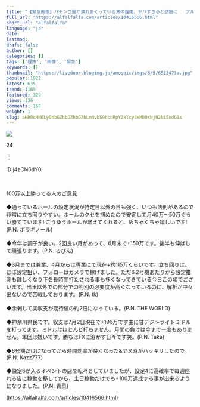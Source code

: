 ```yaml
---
title: "【緊急画像】パチンコ屋が潰れまくっている真の理由、ヤバすぎると話題に : アルファルファモザイク"
full_url: "https://alfalfalfa.com/articles/10416566.html"
short_url: "alfalfalfa"
language: "ja"
date: 
lastmod: 
draft: false
author: []
categories: []
tags: ['理由', '画像', '緊急']
keywords: []
thumbnail: "https://livedoor.blogimg.jp/amosaic/imgs/6/5/6513471a.jpg"
popular: 1922
latest: 635
trend: 1169
featured: 329
views: 136
comments: 168
weight: 1
slug: aHR0cHM6Ly9hbGZhbGZhbGZhLmNvbS9hcnRpY2xlcy8xMDQxNjU2Ni5odG1s
---
```


![](https://livedoor.blogimg.jp/amosaic/imgs/6/5/6513471a.jpg)

<div><p class='res_info'><p class='res_num'>24</p>：<p class='res_name'></p><p class='res_matome'><p class='res_id'>ID:j4zCN6dY0</p></p></p><br> <p class='res_body_r1'>100万以上勝ってる人のご意見<br> <br> ◆通っているホールの設定状況が特定日以外の日も強く、いつも法則があるので非常に立ち回りやすい。ホールのクセを掴めたので安定して月40万～50万ぐらい勝てています! こうゆうホールが増えてくれると、めちゃくちゃ嬉しいです!(P.N. ボラギノール)<br> <br> ◆今年は調子が良い。2回良い月があって、6月末で+150万です。後半も伸ばして頑張ります。(P.N. ろびん)<br> <br> ◆3月までは兼業、4月からは専業にて現在+約115万くらいです。立ち回りは、ほぼ設定狙い、フォローはガメラで稼げました。ただ6.2号機あたりから設定推測も難しくなり下を長時間打たされる事も多くなってきている今日この頃でございます。出玉以外での部分での判別の必要度が高くなっているのに、解析が中々出ないので苦戦しております。(P.N. tk)<br> <br> ◆余剰して実収支が期待値の約2倍になっている。(P.N. THE WORLD)<br> <br> ◆神奈川県民です。収支は7月2日現在で+196万です主に甘デジ～ライトミドルを打ってます。ミドルはほとんど打ちません。月間の負けは今まで一度もありません。軍団は嫌いです。勝ちはFXに溶かす日々です笑。(P.N. Taka)<br> <br> ◆6号機だけになってから時間効率が良くなった&ヤメ時がハッキリしたので。(P.N. Kazz777)<br> <br> ◆設定6が入るイベントの店を転々としていましたが、設定4に高確率で毎週座れる店に稼動を移してから、土日稼動だけでも+100万達成する事が出来るようになりました。(P.N. 青菜)</p></div>

(https://alfalfalfa.com/articles/10416566.html)
